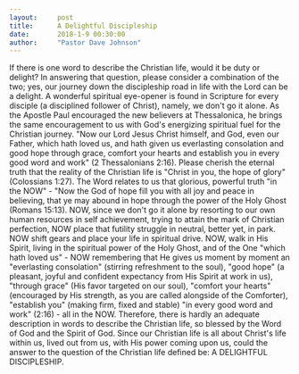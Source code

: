 ```yaml
---
layout:     post
title:      A Delightful Discipleship
date:       2018-1-9 00:30:00
author:     "Pastor Dave Johnson"
---
```


If there is one word to describe the Christian life, would it be duty or delight? In answering that question, please consider a combination of the two; yes, our journey down the discipleship road in life with the Lord can be a delight. A wonderful spiritual eye-opener is found in Scripture for every disciple (a disciplined follower of Christ), namely, we don't go it alone. As the Apostle Paul encouraged the new believers at Thessalonica, he brings the same encouragement to us with God's energizing spiritual fuel for the Christian journey. "Now our Lord Jesus Christ himself, and God, even our Father, which hath loved us, and hath given us everlasting consolation and good hope through grace, comfort your hearts and establish you in every good word and work" (2 Thessalonians 2:16). Please cherish the eternal truth that the reality of the Christian life is "Christ in you, the hope of glory" (Colossians 1:27). The Word relates to us that glorious, powerful truth "in the NOW" - "Now the God of hope fill you with all joy and peace in believing, that ye may abound in hope through the power of the Holy Ghost (Romans 15:13). NOW, since we don't go it alone by resorting to our own human resources in self achievement, trying to attain the mark of Christian perfection, NOW place that futility struggle in neutral, better yet, in park. NOW shift gears and place your life in spiritual drive. NOW, walk in His Spirit, living in the spiritual power of the Holy Ghost, and of the One "which hath loved us" - NOW remembering that He gives us moment by moment an "everlasting consolation" (stirring refreshment to the soul), "good hope" (a pleasant, joyful and confident expectancy from His Spirit at work in us), "through grace" (His favor targeted on our soul), "comfort your hearts" (encouraged by His strength, as you are called alongside of the Comforter), "establish you" (making firm, fixed and stable) "in every good word and work" (2:16) - all in the NOW. Therefore, there is hardly an adequate description in words to describe the Christian life, so blessed by the Word of God and the Spirit of God. Since our Christian life is all about Christ's life within us, lived out from us, with His power coming upon us, could the answer to the question of the Christian life defined be: A DELIGHTFUL DISCIPLESHIP.
